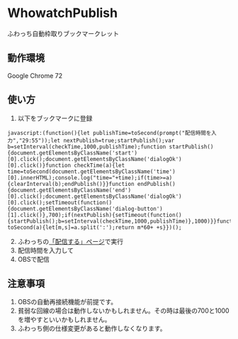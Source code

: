# WhowatchPublish

ふわっち自動枠取りブックマークレット

## 動作環境
Google Chrome 72

## 使い方
1. 以下をブックマークに登録

```
javascript:(function(){let publishTime=toSecond(prompt("配信時間を入力","29:55"));let nextPublish=true;startPublish();var b=setInterval(checkTime,1000,publishTime);function startPublish(){document.getElementsByClassName('start')[0].click();document.getElementsByClassName('dialogOk')[0].click()}function checkTime(a){let time=toSecond(document.getElementsByClassName('time')[0].innerHTML);console.log("time="+time);if(time>=a){clearInterval(b);endPublish()}}function endPublish(){document.getElementsByClassName('end')[0].click();document.getElementsByClassName('dialogOk')[0].click();setTimeout(function(){document.getElementsByClassName('dialog-button')[1].click()},700);if(nextPublish){setTimeout(function(){startPublish();b=setInterval(checkTime,1000,publishTime)},1000)}}function toSecond(a){let[m,s]=a.split(':');return m*60+ +s}})();
```

2. ふわっちの[「配信する」ページ](https://whowatch.tv/publish)で実行
1. 配信時間を入力して
1. OBSで配信

## 注意事項
1. OBSの自動再接続機能が前提です。
1. 貧弱な回線の場合は動作しないかもしれません。その時は最後の700と1000を増やすといいかもしれません。
1. ふわっち側の仕様変更があると動作しなくなります。
